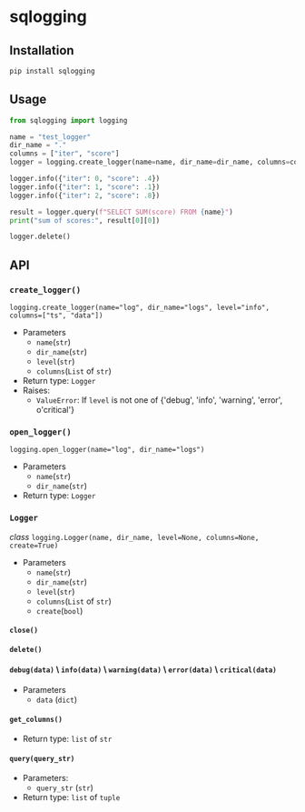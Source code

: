 # sqlogging

## Installation

```bash
pip install sqlogging
```

## Usage

```python
from sqlogging import logging

name = "test_logger"
dir_name = "."
columns = ["iter", "score"]
logger = logging.create_logger(name=name, dir_name=dir_name, columns=columns)

logger.info({"iter": 0, "score": .4})
logger.info({"iter": 1, "score": .1})
logger.info({"iter": 2, "score": .8})

result = logger.query(f"SELECT SUM(score) FROM {name}")
print("sum of scores:", result[0][0])

logger.delete()
```

## API

### `create_logger()`
`logging.create_logger(name="log", dir_name="logs", level="info", columns=["ts", "data"])`
* Parameters
  * `name`(`str`)
  * `dir_name`(`str`)
  * `level`(`str`)
  * `columns`(`List` of `str`)
* Return type: `Logger`
* Raises:
  * `ValueError`: If `level` is not one of {'debug', 'info', 'warning', 'error', o'critical'}

### `open_logger()`
`logging.open_logger(name="log", dir_name="logs")`
* Parameters
  * `name`(`str`)
  * `dir_name`(`str`)
* Return type: `Logger`

### `Logger`
*class* `logging.Logger(name, dir_name, level=None, columns=None, create=True)`
* Parameters
  * `name`(`str`)
  * `dir_name`(`str`)
  * `level`(`str`)
  * `columns`(`List` of `str`)
  * `create`(`bool`)

#### `close()`

#### `delete()`

#### `debug(data)` \\ `info(data)` \\ `warning(data)` \\ `error(data)` \\ `critical(data)`

* Parameters
  * `data` (`dict`)

#### `get_columns()`
* Return type: `list` of `str`

#### `query(query_str)`

* Parameters:
  * `query_str` (`str`)
* Return type: `list` of `tuple`
